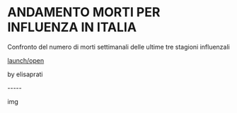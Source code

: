# ANDAMENTO MORTI PER INFLUENZA IN ITALIA <br> 
Confronto del numero di morti settimanali delle ultime tre stagioni influenzali <br> 


[launch/open](https://github.com/dsii-2018-unirsm) <br> 

by elisaprati <br> 

----- <br> 

img <br> 






